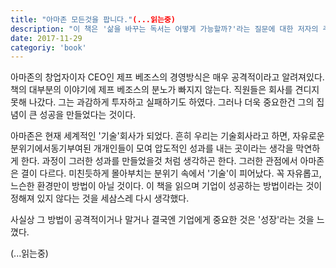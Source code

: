 ```yaml
---
title: "아마존 모든것을 팝니다."(...읽는중)
description: "이 책은 '삶을 바꾸는 독서는 어떻게 가능할까?'라는 질문에 대한 저자의 주장이 담겨있다. 결국 핵심은 삶을 바꾸는 것이 가능하고, 독서는 그 방법으로 매우 효과적이라는 것이다. 저자는 독서를 여러 관점에서 바라보고 각각의 특징과 효용에 대해서 이야기한다."
date: 2017-11-29
categoriy: 'book'
---
```


아마존의 창업자이자 CEO인 제프 베조스의 경영방식은 매우 공격적이라고 알려져있다. 책의 대부분의 이야기에 제프 베조스의 분노가 빠지지 않는다. 직원들은 회사를 견디지 못해 나갔다. 그는 과감하게 투자하고 실패하기도 하였다. 그러나 더욱 중요한건 그의 집념이 큰 성공을 만들었다는 것이다.

아마존은 현재 세계적인 '기술'회사가 되었다. 흔히 우리는 기술회사라고 하면, 자유로운  분위기에서동기부여된 개개인들이 모여 압도적인 성과를 내는 곳이라는 생각을 막연하게 한다. 과정이 그러한 성과를 만들었을것 처럼 생각하곤 한다. 그러한 관점에서 아마존은 결이 다르다. 미친듯하게 몰아부치는 분위기 속에서 '기술'이 피어났다. 꼭 자유롭고, 느슨한 환경만이 방법이 아닐 것이다. 이 책을 읽으며 기업이 성공하는 방법이라는 것이 정해져 있지 않다는 것을 세삼스레 다시 생각했다.

사실상 그 방법이 공격적이거나 말거나 결국엔 기업에게 중요한 것은 '성장'라는 것을 느꼈다.

(...읽는중)
